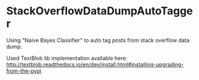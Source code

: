 # StackOverflowDataDumpAutoTagger
Using "Naive Bayes Classifier" to auto tag posts from stack overflow data dump.

Used TextBlob lib implementation available here: http://textblob.readthedocs.io/en/dev/install.html#installing-upgrading-from-the-pypi
